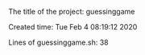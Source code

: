 The title of the project: guessinggame

Created time: 
Tue Feb  4 08:19:12 2020

Lines of guessinggame.sh: 
38
